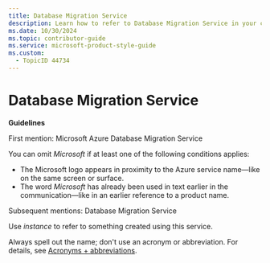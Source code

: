 ```yaml
---
title: Database Migration Service
description: Learn how to refer to Database Migration Service in your content.
ms.date: 10/30/2024
ms.topic: contributor-guide
ms.service: microsoft-product-style-guide
ms.custom:
  - TopicID 44734
---
```



# Database Migration Service

**Guidelines**

First mention: Microsoft Azure Database Migration Service

You can omit *Microsoft* if at least one of the following conditions applies:

- The Microsoft logo appears in proximity to the Azure service name—like on the same screen or surface.
- The word *Microsoft* has already been used in text earlier in the communication—like in an earlier reference to a product name.

Subsequent mentions: Database Migration Service

Use *instance* to refer to something created using this service.

Always spell out the name; don't use an acronym or abbreviation. For details, see [Acronyms + abbreviations](~\acronyms-and-abbreviations.md).

